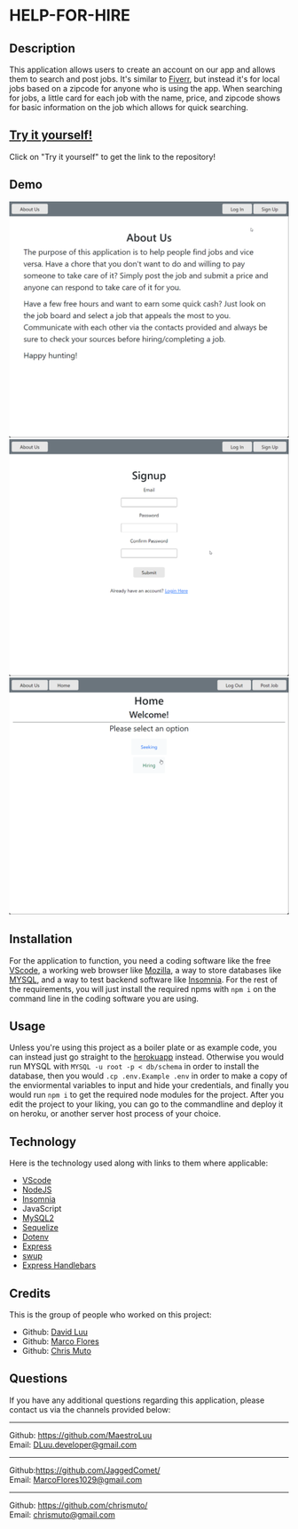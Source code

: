 # HELP-FOR-HIRE

## Description

This application allows users to create an account on our app and allows them to search and post jobs. It's similar to [Fiverr](https://www.fiverr.com/), but instead it's for local jobs based on a zipcode for anyone who is using the app. When searching for jobs, a little card for each job with the name, price, and zipcode shows for basic information on the job which allows for quick searching.

## [Try it yourself!](https://github.com/MaestroLuu/Help-for-Hire)

Click on "Try it yourself" to get the link to the repository!

## Demo

![signupgif](./assets/image/Signup.gif)<br>
![logingif](./assets/image/Login.gif)<br>
![homegif](./assets/image/Home.gif)<br>

## Installation

For the application to function, you need a coding software like the free [VScode](https://code.visualstudio.com/download), a working web browser like [Mozilla](https://www.mozilla.org/en-US/firefox/new/), a way to store databases like [MYSQL](https://www.mysql.com/downloads/), and a way to test backend software like [Insomnia](https://insomnia.rest/download). For the rest of the requirements, you will just install the required npms with ```npm i``` on the command line in the coding software you are using.

## Usage

Unless you're using this project as a boiler plate or as example code, you can instead just go straight to the [herokuapp](https://protected-taiga-32909.herokuapp.com/) instead. Otherwise you would run MYSQL with ```MYSQL -u root -p < db/schema``` in order to install the database, then you would ```.cp .env.Example .env``` in order to make a copy of the enviormental variables to input and hide your credentials, and finally you would run ```npm i``` to get the required node modules for the project. After you edit the project to your liking, you can go to the commandline and deploy it on heroku, or another server host process of your choice.

## Technology

Here is the technology used along with links to them where applicable:

- [VScode](https://code.visualstudio.com/download)
- [NodeJS](https://nodejs.org/en/)<br>
- [Insomnia](https://insomnia.rest/download)<br>
- JavaScript<br>
- [MySQL2](https://www.npmjs.com/package/mysql2)<br>
- [Sequelize](https://www.npmjs.com/package/sequelize)<br>
- [Dotenv](https://www.npmjs.com/package/dotenv)<br>
- [Express](https://www.npmjs.com/package/express)<br>
- [swup](https://www.npmjs.com/package/swup)<br>
- [Express Handlebars](https://www.npmjs.com/package/express-handlebars)

## Credits

This is the group of people who worked on this project: <br>
- Github: [David Luu](https://github.com/MaestroLuu/) 
- Github: [Marco Flores](https://github.com/JaggedComet/)
- Github: [Chris Muto](https://github.com/chrismuto/)


## Questions

If you have any additional questions regarding this application, please contact us via the channels provided below:<br />
________________________________________
Github: https://github.com/MaestroLuu<br>
Email: DLuu.developer@gmail.com<br>
________________________________________
Github:https://github.com/JaggedComet/<br>
Email: MarcoFlores1029@gmail.com<br>
________________________________________
Github: https://github.com/chrismuto/<br>
Email: chrismuto@gmail.com<br>